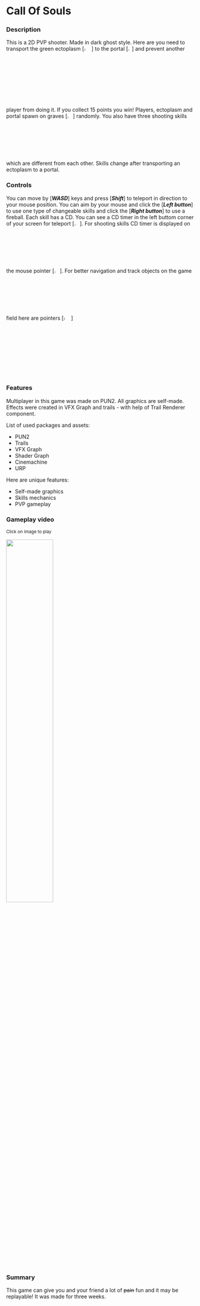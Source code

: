 # Call Of Souls

### Description

This is a 2D PVP shooter. Made in dark ghost style. Here are you need to transport the green ectoplasm
[<img src="https://user-images.githubusercontent.com/86905093/187181467-5d1af425-60dd-4e33-8bd5-580c9d6bb226.png" width="4%">] to the portal [<img src="https://user-images.githubusercontent.com/86905093/187182041-f59de9dd-b333-4dbd-b819-2b805146dd14.png" width="2%">] and prevent another player from doing it. If you collect 15 points you win! Players, ectoplasm and portal spawn on graves [<img src="https://user-images.githubusercontent.com/86905093/187186852-4dadbf9c-352d-4e44-8064-d3f555a1a60a.png" width="3%">] randomly.
You also have three shooting skills which are different from each other. Skills change after transporting an ectoplasm to a portal.

### Controls

You can move by [***WASD***] keys and press [***Shift***] to teleport in direction to your mouse position. You can aim by your mouse and click the [***Left button***] to use one type of changeable skills and click the [***Right button***] to use a fireball. Each skill has a CD. You can see a CD timer in the left buttom corner of your screen for teleport [<img src="https://user-images.githubusercontent.com/86905093/187185383-f91ce73c-da0e-48ee-b776-02fc3b901191.png" width="3%">]. For shooting skills CD timer is displayed on the mouse pointer [<img src="https://user-images.githubusercontent.com/86905093/187185978-4333f402-72de-4496-a35b-366e7399109f.png" width="3%">]. For better navigation and track objects on the game field here are pointers [<img src="https://user-images.githubusercontent.com/86905093/187187119-5caa2ed8-698a-4b8c-8f4f-0ed7b6d62ffa.png" width="4%">]

### Features

Multiplayer in this game was made on PUN2. All graphics are self-made. Effects were created in VFX Graph and trails - with help of Trail Renderer component.

List of used packages and assets:

- PUN2
- Trails
- VFX Graph
- Shader Graph
- Cinemachine
- URP

Here are unique features:

- Self-made graphics
- Skills mechanics
- PVP gameplay

### Gameplay video
<sub>Click on image to play</sub>

[<img src="https://img.youtube.com/vi/6ANTWmOSPlQ/maxresdefault.jpg" width="50%">](https://youtu.be/6ANTWmOSPlQ)

### Summary

This game can give you and your friend a lot of ~~pain~~ fun and it may be replayable! It was made for three weeks.
